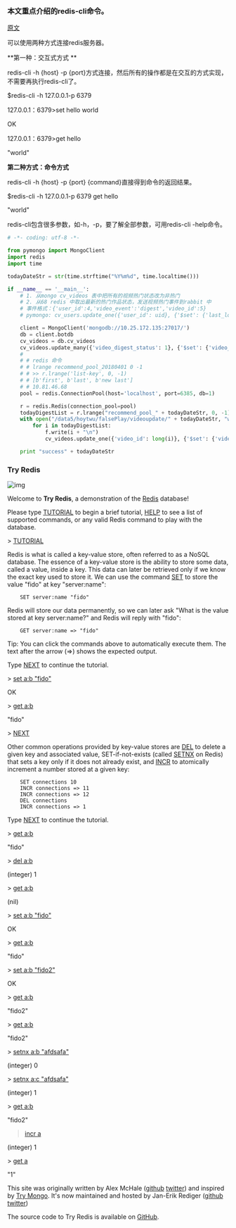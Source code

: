 ### 本文重点介绍的redis-cli命令。

[原文](https://www.cnblogs.com/kongzhongqijing/p/6867960.html)

 可以使用两种方式连接redis服务器。

**第一种：交互式方式  **   

redis-cli -h {host} -p {port}方式连接，然后所有的操作都是在交互的方式实现，不需要再执行redis-cli了。

$redis-cli -h 127.0.0.1-p 6379

127.0.0.1：6379>set hello world

OK

127.0.0.1：6379>get hello

"world"

 

**第二种方式：命令方式**

redis-cli -h {host} -p {port} {command}直接得到命令的返回结果。

$redis-cli -h 127.0.0.1-p 6379 get hello

"world"

 

redis-cli包含很多参数，如-h，-p，要了解全部参数，可用redis-cli -help命令。

```python
# -*- coding: utf-8 -*-

from pymongo import MongoClient
import redis
import time

todayDateStr = str(time.strftime("%Y%m%d", time.localtime()))

if __name__ == '__main__':
    # 1. 从mongo cv_videos 表中把所有的视频热门状态改为非热门
    # 2. 从68 redis 中取出最新的热门作品状态，发送视频热门事件到rabbit 中
    # 事件格式：{'user_id':4,'video_event':'digest','video_id':5}
    # pymongo: cv_users.update_one({'user_id': uid}, {'$set': {'last_login_time': ts, 'active_status': 'ACTIVE'}})

    client = MongoClient('mongodb://10.25.172.135:27017/')
    db = client.botdb
    cv_videos = db.cv_videos
    cv_videos.update_many({'video_digest_status': 1}, {'$set': {'video_digest_status': 0}})
    #
    # # redis 命令
    # # lrange recommend_pool_20180401 0 -1
    # # >> r.lrange('list-key', 0, -1)
    # # [b'first', b'last', b'new last']
    # # 10.81.46.68
    pool = redis.ConnectionPool(host='localhost', port=6385, db=1)

    r = redis.Redis(connection_pool=pool)
    todayDigestList = r.lrange("recommend_pool_" + todayDateStr, 0, -1)
    with open("/data5/hoytwu/falsePlay/videoupdate/" + todayDateStr, "w") as f:
        for i in todayDigestList:
            f.write(i + "\n")
            cv_videos.update_one({'video_id': long(i)}, {'$set': {'video_digest_status': 1}})

    print "success" + todayDateStr
```

### Try Redis

![img](http://try.redis.io/images/try-redis-500x50.png)

Welcome to **Try Redis**, a demonstration of the [Redis](http://redis.io/) database!

Please type [TUTORIAL](http://try.redis.io/#run) to begin a brief tutorial, [HELP](http://try.redis.io/#run) to see a list of supported commands, or any valid Redis command to play with the database.

\> [TUTORIAL](http://try.redis.io/#run)

Redis is what is called a key-value store, often referred to as a NoSQL database. The essence of a key-value store is the ability to store some data, called a value, inside a key. This data can later be retrieved only if we know the exact key used to store it. We can use the command [SET](http://try.redis.io/#help) to store the value "fido" at key "server:name":

```
    SET server:name "fido"

```

Redis will store our data permanently, so we can later ask "What is the value stored at key server:name?" and Redis will reply with "fido":

```
    GET server:name => "fido"

```

Tip: You can click the commands above to automatically execute them. The text after the arrow (=>) shows the expected output.

Type [NEXT](http://try.redis.io/#run) to continue the tutorial.

\> [set a:b "fido"](http://try.redis.io/#run)

OK

\> [get a:b](http://try.redis.io/#run)

"fido"

\> [NEXT](http://try.redis.io/#run)

Other common operations provided by key-value stores are [DEL](http://try.redis.io/#help) to delete a given key and associated value, SET-if-not-exists (called [SETNX](http://try.redis.io/#help) on Redis) that sets a key only if it does not already exist, and [INCR](http://try.redis.io/#help) to atomically increment a number stored at a given key:

```
    SET connections 10
    INCR connections => 11
    INCR connections => 12
    DEL connections
    INCR connections => 1

```

Type [NEXT](http://try.redis.io/#run) to continue the tutorial.

\> [get a:b](http://try.redis.io/#run)

"fido"

\> [del a:b](http://try.redis.io/#run)

(integer) 1

\> [get a:b](http://try.redis.io/#run)

(nil)

\> [set a:b "fido"](http://try.redis.io/#run)

OK

\> [get a:b](http://try.redis.io/#run)

"fido"

\> [set a:b "fido2"](http://try.redis.io/#run)

OK

\> [get a:b](http://try.redis.io/#run)

"fido2"

\> [get a:b](http://try.redis.io/#run)

"fido2"

\> [setnx a:b "afdsafa"](http://try.redis.io/#run)

(integer) 0

\> [setnx a:c "afdsafa"](http://try.redis.io/#run)

(integer) 1

\> [get a:b](http://try.redis.io/#run)

"fido2"

> [incr a](http://try.redis.io/#run)

(integer) 1

\> [get a](http://try.redis.io/#run)

"1"

This site was originally written by Alex McHale ([github](https://github.com/alexmchale) [twitter](https://twitter.com/alexmchale)) and inspired by [Try Mongo](http://try.mongodb.org/). It's now maintained and hosted by Jan-Erik Rediger ([github](https://github.com/badboy) [twitter](https://twitter.com/badboy_))

The source code to Try Redis is available on [GitHub](http://github.com/badboy/try.redis).

